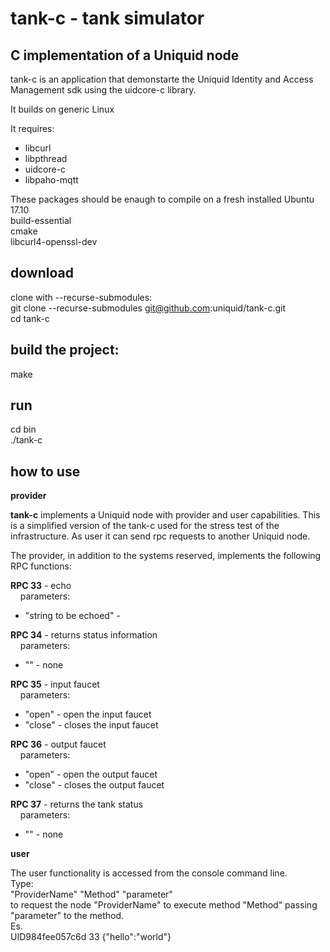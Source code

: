 # tank-c - tank simulator

## C implementation of a Uniquid node

tank-c is an application that demonstarte the Uniquid Identity and Access Management sdk using the uidcore-c library.

It builds on generic Linux

It requires:

* libcurl
* libpthread
* uidcore-c
* libpaho-mqtt

These packages should be enaugh to compile on a fresh installed Ubuntu 17.10<br>
build-essential<br>
cmake<br>
libcurl4-openssl-dev<br>

## download
clone with --recurse-submodules:<br>
git clone --recurse-submodules git@github.com:uniquid/tank-c.git<br>
cd tank-c
## build the project:
make
## run
cd bin<br>
./tank-c

## how to use
**provider**

**tank-c** implements a Uniquid node with provider and user capabilities.
This is a simplified version of the tank-c used for the stress test of the infrastructure.
As user it can send rpc requests to another Uniquid node.

The provider, in addition to the systems reserved, implements the following RPC functions:<br>

**RPC 33** - echo<br>
&nbsp;&nbsp;&nbsp;&nbsp;parameters:
- "string to be echoed" -

**RPC 34** - returns status information<br>
&nbsp;&nbsp;&nbsp;&nbsp;parameters:
- "" - none

**RPC 35** - input faucet<br>
&nbsp;&nbsp;&nbsp;&nbsp;parameters:
- "open" - open the input faucet
- "close" - closes the input faucet

**RPC 36** - output faucet<br>
&nbsp;&nbsp;&nbsp;&nbsp;parameters:
- "open" - open the output faucet
- "close" - closes the output faucet

**RPC 37** - returns the tank status<br>
&nbsp;&nbsp;&nbsp;&nbsp;parameters:
- "" - none

**user**

The user functionality is accessed from the console command line.<br>
Type:<br>
"ProviderName" "Method" "parameter"<br>
to request the node "ProviderName" to execute method "Method" passing "parameter" to the method.<br>
Es.<br>
UID984fee057c6d 33 {\"hello\":\"world\"}
